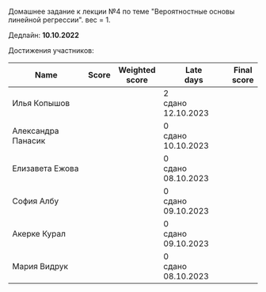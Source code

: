 Домашнее задание к лекции №4 по теме "Вероятностные основы линейной регрессии". вес = 1.

Дедлайн: **10.10.2022**


Достижения участников:

| Name               | Score | Weighted<br>score | Late<br>days            | Final<br>score |
| ------------------ | ----- | ----------------- | ----------------------- | -------------- |
| Илья Копышов       |       |                   | 2<br />сдано 12.10.2023 |                |
| Александра Панасик |       |                   | 0<br />сдано 10.10.2023 |                |
| Елизавета Ежова    |       |                   | 0<br />сдано 08.10.2023 |                |
| София Албу         |       |                   | 0<br />сдано 09.10.2023 |                |
| Акерке Курал       |       |                   | 0<br />сдано 09.10.2023 |                |
| Мария Видрук       |       |                   | 0<br />сдано 08.10.2023 |                |
